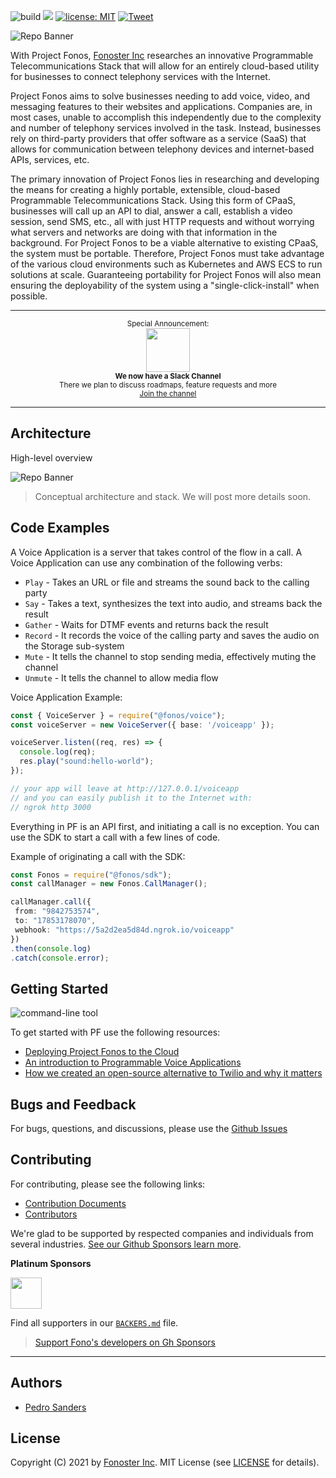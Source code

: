 ![build](https://github.com/fonoster/fonos/workflows/unit%20tests/badge.svg) <a href="./CONTRIBUTING.md"><img src="https://img.shields.io/badge/PRs-welcome-brightgreen.svg"></a> <a href="https://opensource.org/licenses/MIT"><img src="https://img.shields.io/badge/license-MIT-blue.svg" alt="license: MIT"></a> [![Tweet](https://img.shields.io/twitter/url/http/shields.io.svg?style=social)](https://twitter.com/intent/tweet?text=Programmable%20Voice%20&url=https://github.com/fonoster/fonos&via=fonoster&hashtags=voip,sip,webrtc,telephony)

![Repo Banner](https://raw.githubusercontent.com/fonoster/fonos/master/docs/assets/images/repo_banner.jpg)

With Project Fonos, [Fonoster Inc](https://fonoster.com) researches an innovative Programmable Telecommunications Stack that will allow for an entirely cloud-based utility for businesses to connect telephony services with the Internet.

Project Fonos aims to solve businesses needing to add voice, video, and messaging features to their websites and applications. Companies are, in most cases, unable to accomplish this independently due to the complexity and number of telephony services involved in the task. Instead, businesses rely on third-party providers that offer software as a service (SaaS) that allows for communication between telephony devices and internet-based APIs, services, etc. 

The primary innovation of Project Fonos lies in researching and developing the means for creating a highly portable, extensible, cloud-based Programmable Telecommunications Stack. Using this form of CPaaS, businesses will call up an API to dial, answer a call, establish a video session, send SMS, etc., all with just HTTP requests and without worrying what servers and networks are doing with that information in the background. For Project Fonos to be a viable alternative to existing CPaaS, the system must be portable. Therefore, Project Fonos must take advantage of the various cloud environments such as Kubernetes and AWS ECS to run solutions at scale. Guaranteeing portability for Project Fonos will also mean ensuring the deployability of the system using a "single-click-install" when possible.

---

<p align="center">
		<sup>Special Announcement:</sup>
		<br>
		<a href="https://form.typeform.com/to/CvQqk9">
			<img width="70px" src="https://assets.brandfolder.com/pl546j-7le8zk-afym5u/original/Slack_Mark_Web.png">
		</a>
		<br>
		<sub><b>We now have a Slack Channel</b></sub>
		<br>
		<sub>There we plan to discuss roadmaps, feature requests and more<br><a href="https://form.typeform.com/to/CvQqk9">Join the channel</a></sub>
</p>

---

## Architecture 

High-level overview

![Repo Banner](https://raw.githubusercontent.com/fonoster/fonos/dev/docs/assets/images/arquitecture.png)

> Conceptual architecture and stack. We will post more details soon.

## Code Examples

A Voice Application is a server that takes control of the flow in a call. A Voice Application can use any combination of the following verbs:

- `Play` - Takes an URL or file and streams the sound back to the calling party
- `Say` - Takes a text, synthesizes the text into audio, and streams back the result
- `Gather` - Waits for DTMF events and returns back the result
- `Record` - It records the voice of the calling party and saves the audio on the Storage sub-system
- `Mute` - It tells the channel to stop sending media, effectively muting the channel
- `Unmute` - It tells the channel to allow media flow

Voice Application Example:

```typescript
const { VoiceServer } = require("@fonos/voice");
const voiceServer = new VoiceServer({ base: '/voiceapp' });

voiceServer.listen((req, res) => {
  console.log(req);
  res.play("sound:hello-world");
});

// your app will leave at http://127.0.0.1/voiceapp 
// and you can easily publish it to the Internet with:
// ngrok http 3000
```

Everything in PF is an API first, and initiating a call is no exception. You can use the SDK to start a call with a few lines of code.

Example of originating a call with the SDK:

```typescript
const Fonos = require("@fonos/sdk");
const callManager = new Fonos.CallManager();

callManager.call({
 from: "9842753574",
 to: "17853178070",
 webhook: "https://5a2d2ea5d84d.ngrok.io/voiceapp"
})
.then(console.log)
.catch(console.error);
```

## Getting Started

![command-line tool](https://raw.githubusercontent.com/fonoster/fonos/dev/docs/assets/images/console.png)

To get started with PF use the following resources:

- [Deploying Project Fonos to the Cloud](./docs/operator/deploy-your-server.md)
- [An introduction to Programmable Voice Applications](https://github.com/fonoster/fonos101)
- [How we created an open-source alternative to Twilio and why it matters](https://github.com/fonoster/blog/blob/main/2021/001/post.md)

## Bugs and Feedback

For bugs, questions, and discussions, please use the [Github Issues](https://github.com/fonoster/fonos/issues)

## Contributing

For contributing, please see the following links:

 - [Contribution Documents](https://github.com/fonoster/fonos/blob/master/CONTRIBUTING.md)
 - [Contributors](https://github.com/fonoster/fonos/contributors)

We're glad to be supported by respected companies and individuals from several industries. [See our Github Sponsors learn more](https://github.com/sponsors/psanders).

**Platinum Sponsors**

<a href="https://github.com/sponsors/psanders"><img src="https://www.camanio.com/en/wp-content/uploads/sites/11/2018/09/camanio-carerund-cclogga-transparent.png" height="50"/></a>

Find all supporters in our [`BACKERS.md`](./BACKERS.md) file.

> [Support Fono's developers on Gh Sponsors](https://github.com/sponsors/psanders)

---

## Authors
 - [Pedro Sanders](https://github.com/psanders)

## License
Copyright (C) 2021 by [Fonoster Inc](https://fonoster.com). MIT License (see [LICENSE](https://github.com/fonoster/fonos/blob/master/LICENSE) for details).

